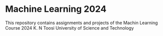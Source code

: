 # Machine Learning 2024
This repository contains assignments and projects of the Machin Learning Course 2024
K. N Toosi University of Science and Technology
